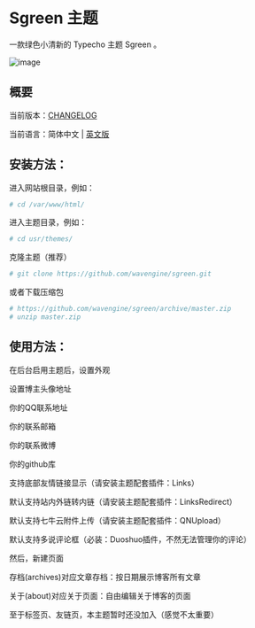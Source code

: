 # Sgreen 主题

一款绿色小清新的 Typecho 主题 Sgreen 。

![image](https://github.com/wavengine/Sgreen/blob/master/screenshot.png)

## 概要

当前版本：[CHANGELOG](/CHANGELOG)

当前语言：简体中文 | [英文版](/README.md)

## 安装方法：

进入网站根目录，例如：

```bash
# cd /var/www/html/
```

进入主题目录，例如：

```bash
# cd usr/themes/
```

克隆主题（推荐）

```bash
# git clone https://github.com/wavengine/sgreen.git
```
或者下载压缩包
```bash
# https://github.com/wavengine/sgreen/archive/master.zip
# unzip master.zip
```

## 使用方法：

在后台启用主题后，设置外观

设置博主头像地址

你的QQ联系地址

你的联系邮箱

你的联系微博

你的github库

支持底部友情链接显示（请安装主题配套插件：Links）

默认支持站内外链转内链（请安装主题配套插件：LinksRedirect）

默认支持七牛云附件上传（请安装主题配套插件：QNUpload）

默认支持多说评论框（必装：Duoshuo插件，不然无法管理你的评论）

然后，新建页面

存档(archives)对应文章存档：按日期展示博客所有文章

关于(about)对应关于页面：自由编辑关于博客的页面

至于标签页、友链页，本主题暂时还没加入（感觉不太重要）
